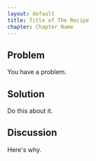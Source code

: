 ```yaml
---
layout: default
title: Title of The Recipe
chapter: Chapter Name
---
```


## Problem

You have a problem.

## Solution

Do this about it.

## Discussion

Here's why.
